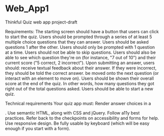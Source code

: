# Web_App1
Thinkful Quiz web app project-draft

Requirements: 
The starting screen should have a button that users can click to start the quiz.
Users should be prompted through a series of at least 5 multiple choice questions that they can answer.
Users should be asked questions 1 after the other.
Users should only be prompted with 1 question at a time.
Users should not be able to skip questions.
Users should also be able to see which question they're on (for instance, "7 out of 10") and their current score ("5 correct, 2 incorrect").
Upon submitting an answer, users should:
receive textual feedback about their answer. If they were incorrect, they should be told the correct answer.
be moved onto the next question (or interact with an element to move on).
Users should be shown their overall score at the end of the quiz. In other words, how many questions they got right out of the total questions asked.
Users should be able to start a new quiz.

Technical requirements
Your quiz app must:
Render answer choices in a <form>.
Use semantic HTML, along with CSS and jQuery.
Follow a11y best practices.
Refer back to the checkpoints on accessibility and forms for help.
Use responsive design.
Be fully usable by keyboard (which will be easy enough if you start with a form).
